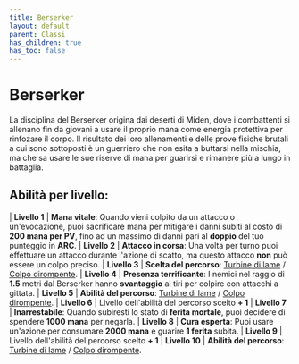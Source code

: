 ```yaml
---
title: Berserker
layout: default
parent: Classi
has_children: true
has_toc: false
---
```


# **Berserker**

La disciplina del Berserker origina dai deserti di Miden, dove i combattenti si allenano fin da giovani a usare il proprio mana come energia protettiva per rinfozare il corpo. Il risultato dei loro allenamenti e delle prove fisiche brutali a cui sono sottoposti è un guerriero che non esita a buttarsi nella mischia, ma che sa usare le sue riserve di mana per guarirsi e rimanere più a lungo in battaglia.

## Abilità per livello:

| **Livello 1**  | **Mana vitale**: Quando vieni colpito da un attacco o un'evocazione, puoi sacrificare mana per mitigare i danni subiti al costo di **200 mana per PV**, fino ad un massimo di danni pari al **doppio** del tuo punteggio in **ARC**.
| **Livello 2**  | **Attacco in corsa**: Una volta per turno puoi effettuare un attacco durante l'azione di scatto, ma questo attacco **non** può essere un colpo preciso.
| **Livello 3**  | **Scelta del percorso**: [Turbine di lame](./storm) / [Colpo dirompente](./heavy).
| **Livello 4**  | **Presenza terrificante**: I nemici nel raggio di **1.5** metri dal Berserker hanno **svantaggio** ai tiri per colpire con attacchi a gittata.
| **Livello 5**  | **Abilità del percorso**: [Turbine di lame](./storm) / [Colpo dirompente](./heavy).
| **Livello 6**  | Livello dell'abilità del percorso scelto **+ 1**
| **Livello 7**  | **Inarrestabile**: Quando subiresti lo stato di **ferita mortale**, puoi decidere di spendere **1000 mana** per negarla.
| **Livello 8**  | **Cura esperta**: Puoi usare un'azione per consumare **2000 mana** e guarire **1 ferita** subita.
| **Livello 9**  | Livello dell'abilità del percorso scelto **+ 1**
| **Livello 10** | **Abilità del percorso**: [Turbine di lame](./storm) / [Colpo dirompente](./heavy).
